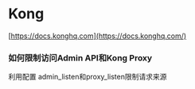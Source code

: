 # Kong

[https://docs.konghq.com](https://docs.konghq.com/)


### 如何限制访问Admin API和Kong Proxy
利用配置 admin_listen和proxy_listen限制请求来源
<!--stackedit_data:
eyJoaXN0b3J5IjpbLTk0NjY1MzIyNCw3MzA5OTgxMTZdfQ==
-->